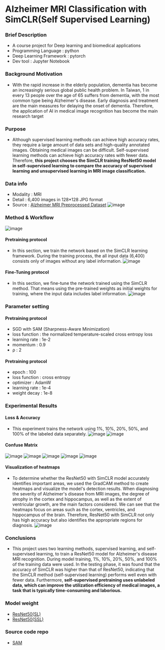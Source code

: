 # Alzheimer MRI Classification with SimCLR(Self Supervised Learning)
### Brief Description
- A course project for Deep learning and biomedical applications
- Programming Language : python
- Deep Learning Framework : pytorch
- Dev tool : Jupyter Notebook
### Background Motivation
- With the rapid increase in the elderly population, dementia has become an increasingly serious global public health problem. In Taiwan, 1 in every 13 people over the age of 65 suffers from dementia, with the most common type being Alzheimer's disease. Early diagnosis and treatment are the main measures for delaying the onset of dementia. Therefore, the application of AI in medical image recognition has become the main research target

### Purpose
- Although supervised learning methods can achieve high accuracy rates, they require a large amount of data sets and high-quality annotated images. Obtaining medical images can be difficult. Self-supervised learning methods can achieve high accuracy rates with fewer data. Therefore, **this project chooses the SimCLR training ResNet50 model in self-supervised learning to compare the accuracy of supervised learning and unsupervised learning in MRI image classification.**

### Data info
- Modality : MRI
- Detail :  6,400 images in 128*128 JPG format
- Source : [Alzheimer MRI Preprocessed Dataset](https://www.kaggle.com/datasets/sachinkumar413/alzheimer-mri-dataset)
![image](https://github.com/KartaYu/Alzheimer-MRI-Classification-with-Self-Supervised-Learning-/blob/main/pic/Data%20info.png)


### Method & Workflow
![image](https://github.com/KartaYu/Alzheimer-MRI-Classification-with-Self-Supervised-Learning-/blob/main/pic/Method%20%26%20Workflow.png)

#### Pretraining protocol
- In this section, we train the network based on the SimCLR learning framework. During the training process, the all input data (6,400) consists only of images without any label information.
![image](https://github.com/KartaYu/Alzheimer-MRI-Classification-with-Self-Supervised-Learning-/blob/main/pic/Pretraining%20protocol.png)

#### Fine-Tuning protocol 
- In this section, we fine-tune the network trained using the SimCLR method. That means using the pre-trained weights as initial weights for training, where the input data includes label information.
![image](https://github.com/KartaYu/Alzheimer-MRI-Classification-with-Self-Supervised-Learning-/blob/main/pic/Fine-Tuning%20protocol.png)

### Parameter setting
#### Pretraining protocol
- SGD with SAM (Sharpness-Aware Minimization)
- loss function : the normalized temperature-scaled cross entropy loss
- learning rate : 1e-2
- momentum : 0.9
- ρ : 2

#### Pretraining protocol
- epoch : 100
- loss function : cross entropy
- optimizer : AdamW
- learning rate : 1e-4
- weight decay : 1e-8

### Experimental Results
#### Loss & Accuracy
- This experiment trains the network using 1%, 10%, 20%, 50%, and 100% of the labeled data separately.
![image](https://github.com/KartaYu/Alzheimer-MRI-Classification-with-Self-Supervised-Learning-/blob/main/pic/Loss%20and%20Accuracy.png)
![image](https://github.com/KartaYu/Alzheimer-MRI-Classification-with-Self-Supervised-Learning-/blob/main/pic/Loss%20and%20Accuracy%20line%20plot.png)
#### Confuse Matrix
![image](https://github.com/KartaYu/Alzheimer-MRI-Classification-with-Self-Supervised-Learning-/blob/main/pic/confuse%20matrix%201%25.png)
![image](https://github.com/KartaYu/Alzheimer-MRI-Classification-with-Self-Supervised-Learning-/blob/main/pic/confuse%20matrix%2010%25.png)
![image](https://github.com/KartaYu/Alzheimer-MRI-Classification-with-Self-Supervised-Learning-/blob/main/pic/confuse%20matrix%2020%25.png)
![image](https://github.com/KartaYu/Alzheimer-MRI-Classification-with-Self-Supervised-Learning-/blob/main/pic/confuse%20matrix%2050%25.png)
![image](https://github.com/KartaYu/Alzheimer-MRI-Classification-with-Self-Supervised-Learning-/blob/main/pic/confuse%20matrix%20100%25.png)
#### Visualization of heatmaps
- To determine whether the ResNet50 with SimCLR model accurately identifies important areas, we used the GradCAM method to create heatmaps and visualize the model's detection results. When diagnosing the severity of Alzheimer's disease from MRI images, the degree of atrophy in the cortex and hippocampus, as well as the extent of ventricular growth, are the main factors considered. We can see that the heatmaps focus on areas such as the cortex, ventricles, and hippocampus of the brain. Therefore, ResNet50 with SimCLR not only has high accuracy but also identifies the appropriate regions for diagnosis.
![image](https://github.com/KartaYu/Alzheimer-MRI-Classification-with-Self-Supervised-Learning-/blob/main/pic/Visualization%20of%20heatmaps%20of%20ResNet50%20with%20SimCLR.png)

### Conclusions
- This project uses two learning methods, supervised learning, and self-supervised learning, to train a ResNet50 model for Alzheimer's disease MRI recognition. During model training, 1%, 10%, 20%, 50%, and 100% of the training data were used. In the testing phase, it was found that the accuracy of SimCLR was higher than that of ResNet50, indicating that the SimCLR method (self-supervised learning) performs well even with fewer data. Furthermore, **self-supervised pretraining uses unlabeled data, which can improve the utilization efficiency of medical images, a task that is typically time-consuming and laborious.**
### Model weight 
- [ResNet50(SL)](https://tinyurl.com/ymjx39n7)
- [ResNet50(SSL)](https://tinyurl.com/mtvkppwr)
### Source code repo
- [SAM](https://github.com/davda54/sam)
